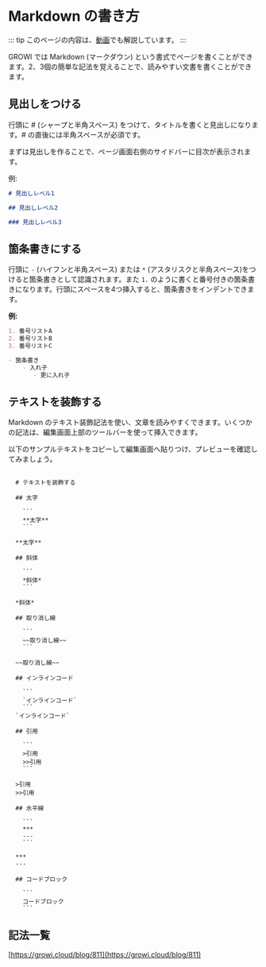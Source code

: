 # Markdown の書き方

::: tip
このページの内容は、[動画](https://www.youtube.com/watch?v=gx5DRVbaiP0)でも解説しています。
:::

GROWI では Markdown (マークダウン) という書式でページを書くことができます。2、3個の簡単な記法を覚えることで、読みやすい文書を書くことができます。

## 見出しをつける

行頭に #  (シャープと半角スペース) をつけて、タイトルを書くと見出しになります。# の直後には半角スペースが必須です。

まずは見出しを作ることで、ページ画面右側のサイドバーに目次が表示されます。

例:

```markdown
# 見出しレベル1

## 見出しレベル2

### 見出しレベル3
```

## 箇条書きにする

行頭に `-` (ハイフンと半角スペース) または `*` (アスタリスクと半角スペース)をつけると箇条書きとして認識されます。また `1.` のように書くと番号付きの箇条書きになります。行頭にスペースを4つ挿入すると、箇条書きをインデントできます。

**例:**

```markdown
1. 番号リストA
2. 番号リストB
3. 番号リストC

- 箇条書き
    - 入れ子
       - 更に入れ子
```

## テキストを装飾する

Markdown のテキスト装飾記法を使い、文章を読みやすくできます。いくつかの記法は、編集画面上部のツールバーを使って挿入できます。

以下のサンプルテキストをコピーして編集画面へ貼りつけ、プレビューを確認してみましょう。

```

  # テキストを装飾する

  ## 太字

    ```
    **太字**
    ```

  **太字**

  ## 斜体

    ```
    *斜体*
    ```

  *斜体*

  ## 取り消し線

    ```
    ~~取り消し線~~
    ```

  ~~取り消し線~~

  ## インラインコード

    ```
    `インラインコード`
    ```
  `インラインコード`

  ## 引用

    ```
    >引用
    >>引用
    ```

  >引用
  >>引用

  ## 水平線

    ```
    ***
    ---
    ```

  ***
  ---
    
  ## コードブロック

    ```
    コードブロック
    ```

```

## 記法一覧

[https://growi.cloud/blog/811](https://growi.cloud/blog/811)
